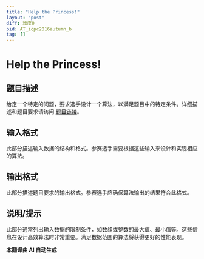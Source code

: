 ```yaml
---
title: "Help the Princess!"
layout: "post"
diff: 难度0
pid: AT_icpc2016autumn_b
tag: []
---
```


# Help the Princess!

## 题目描述

给定一个特定的问题，要求选手设计一个算法，以满足题目中的特定条件。详细描述和题目要求请访问 [题目链接](https://atcoder.jp/contests/jag2016autumn/tasks/icpc2016autumn_b)。

## 输入格式

此部分描述输入数据的结构和格式。参赛选手需要根据这些输入来设计和实现相应的算法。

## 输出格式

此部分描述题目要求的输出格式。参赛选手应确保算法输出的结果符合此格式。

## 说明/提示

此部分通常列出输入数据的限制条件，如数组或整数的最大值、最小值等。这些信息在设计高效算法时非常重要。满足数据范围的算法将获得更好的性能表现。


 **本翻译由 AI 自动生成**

